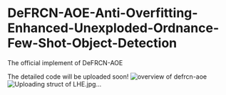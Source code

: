# DeFRCN-AOE-Anti-Overfitting-Enhanced-Unexploded-Ordnance-Few-Shot-Object-Detection
The official implement of DeFRCN-AOE

The detailed code will be uploaded soon!
![overview of defrcn-aoe](https://github.com/user-attachments/assets/dd4f46f0-3fb3-4093-8ee6-df7f77d1ddba)
![Uploading struct of LHE.jpg…]()
